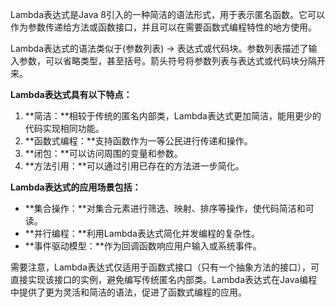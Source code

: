 Lambda表达式是Java 8引入的一种简洁的语法形式，用于表示匿名函数。它可以作为参数传递给方法或函数接口，并且可以在需要函数式编程特性的地方使用。

Lambda表达式的语法类似于(参数列表) -> 表达式或代码块。参数列表描述了输入参数，可以省略类型，甚至括号。箭头符号将参数列表与表达式或代码块分隔开来。

**Lambda表达式具有以下特点：**

1. **简洁：**相较于传统的匿名内部类，Lambda表达式更加简洁，能用更少的代码实现相同功能。
2. **函数式编程：**支持函数作为一等公民进行传递和操作。
3. **闭包：**可以访问周围的变量和参数。
4. **方法引用：**可以通过引用已存在的方法进一步简化。

**Lambda表达式的应用场景包括：**

+ **集合操作：**对集合元素进行筛选、映射、排序等操作，使代码简洁和可读。
+ **并行编程：**利用Lambda表达式简化并发编程的复杂性。
+ **事件驱动模型：**作为回调函数响应用户输入或系统事件。

需要注意，Lambda表达式仅适用于函数式接口（只有一个抽象方法的接口），可直接实现该接口的实例，避免编写传统匿名内部类。Lambda表达式在Java编程中提供了更为灵活和简洁的语法，促进了函数式编程的应用。

